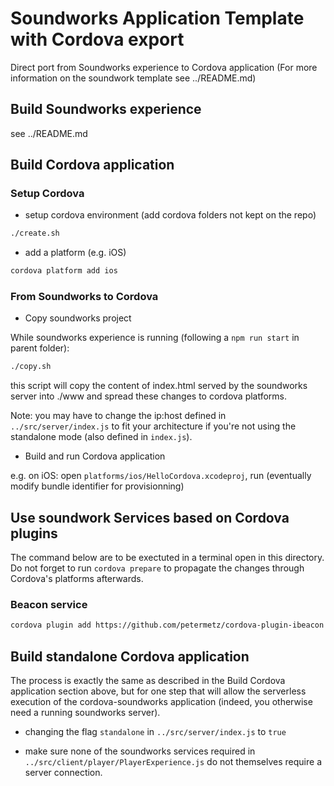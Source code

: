 # Soundworks Application Template with Cordova export

Direct port from Soundworks experience to Cordova application
(For more information on the soundwork template see ../README.md)


## Build Soundworks experience

see ../README.md


## Build Cordova application

### Setup Cordova

* setup cordova environment (add cordova folders not kept on the repo)

```sh
./create.sh
```

* add a platform (e.g. iOS)

```sh
cordova platform add ios
```

### From Soundworks to Cordova

* Copy soundworks project

While soundworks experience is running (following a ``npm run start`` in parent folder):

```sh
./copy.sh
```

this script will copy the content of index.html served by the soundworks server into ./www and spread these changes to cordova platforms.

Note: you may have to change the ip:host defined in ``../src/server/index.js`` to fit your architecture if you're not using the standalone mode (also defined in ``index.js``).

* Build and run Cordova application

e.g. on iOS: open ``platforms/ios/HelloCordova.xcodeproj``, run (eventually modify bundle identifier for provisionning)


## Use soundwork Services based on Cordova plugins

The command below are to be exectuted in a terminal open in this directory. Do not forget to run ``cordova prepare`` to propagate the changes through Cordova's platforms afterwards.

### Beacon service

```sh
cordova plugin add https://github.com/petermetz/cordova-plugin-ibeacon.git
```


## Build standalone Cordova application

The process is exactly the same as described in the Build Cordova application section above, but for one step that will allow the serverless execution of the cordova-soundworks application (indeed, you otherwise need a running soundworks server).

* changing the flag ``standalone`` in ``../src/server/index.js`` to ``true``

* make sure none of the soundworks services required in ``../src/client/player/PlayerExperience.js`` do not themselves require a server connection.
